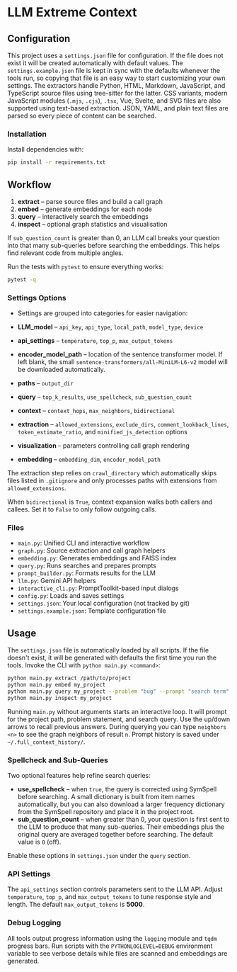 # LLM Extreme Context

## Configuration

This project uses a `settings.json` file for configuration.
If the file does not exist it will be created automatically with default values.
The `settings.example.json` file is kept in sync with the defaults whenever the
tools run, so copying that file is an easy way to start customizing your own
settings. The extractors handle Python, HTML, Markdown, JavaScript, and
TypeScript source files using tree-sitter for the latter. CSS variants,
modern JavaScript modules (`.mjs`, `.cjs`), `.tsx`, Vue, Svelte, and SVG files
are also supported using text-based extraction. JSON, YAML, and plain text
files are parsed so every piece of content can be searched.

### Installation

Install dependencies with:

```bash
pip install -r requirements.txt
```

## Workflow

1. **extract** – parse source files and build a call graph
2. **embed** – generate embeddings for each node
3. **query** – interactively search the embeddings
4. **inspect** – optional graph statistics and visualisation

If `sub_question_count` is greater than 0, an LLM call breaks your question into
that many sub-queries before searching the embeddings. This helps find relevant
code from multiple angles.

Run the tests with `pytest` to ensure everything works:

```bash
pytest -q
```

### Settings Options

- Settings are grouped into categories for easier navigation:

- **LLM_model** – `api_key`, `api_type`, `local_path`, `model_type`, `device`
- **api_settings** – `temperature`, `top_p`, `max_output_tokens`
 - **encoder_model_path** – location of the sentence transformer model. If left
   blank, the small `sentence-transformers/all-MiniLM-L6-v2` model will be
   downloaded automatically.
- **paths** – `output_dir`
- **query** – `top_k_results`, `use_spellcheck`, `sub_question_count`
- **context** – `context_hops`, `max_neighbors`, `bidirectional`
- **extraction** – `allowed_extensions`, `exclude_dirs`, `comment_lookback_lines`,
  `token_estimate_ratio`, and `minified_js_detection` options
- **visualization** – parameters controlling call graph rendering
- **embedding** – `embedding_dim`, `encoder_model_path`

The extraction step relies on `crawl_directory` which automatically skips files
listed in `.gitignore` and only processes paths with extensions from
`allowed_extensions`.

When `bidirectional` is `True`, context expansion walks both callers and
callees. Set it to `False` to only follow outgoing calls.

### Files

 - `main.py`: Unified CLI and interactive workflow
 - `graph.py`: Source extraction and call graph helpers
 - `embedding.py`: Generates embeddings and FAISS index
 - `query.py`: Runs searches and prepares prompts
 - `prompt_builder.py`: Formats results for the LLM
 - `llm.py`: Gemini API helpers
 - `interactive_cli.py`: PromptToolkit-based input dialogs
 - `config.py`: Loads and saves settings
- `settings.json`: Your local configuration (not tracked by git)
- `settings.example.json`: Template configuration file

## Usage

The `settings.json` file is automatically loaded by all scripts. If the file doesn't exist, it will be generated with defaults the first time you run the tools.
Invoke the CLI with `python main.py <command>`:

```bash
python main.py extract /path/to/project
python main.py embed my_project
python main.py query my_project --problem "bug" --prompt "search term"
python main.py inspect my_project
```

Running `main.py` without arguments starts an interactive loop. It will prompt for the project path, problem statement, and search query. Use the up/down arrows to recall previous answers. During querying you can type `neighbors <n>` to see the graph neighbors of result `n`. Prompt history is saved under `~/.full_context_history/`.

### Spellcheck and Sub-Queries

Two optional features help refine search queries:

- **use_spellcheck** – when `true`, the query is corrected using SymSpell before searching.
  A small dictionary is built from item names automatically, but you can also
  download a larger frequency dictionary from the SymSpell repository and place it
  in the project root.
- **sub_question_count** – when greater than 0, your question is first sent to the
  LLM to produce that many sub-queries. Their embeddings plus the original
  query are averaged together before searching. The default value is `0` (off).

Enable these options in `settings.json` under the `query` section.

### API Settings

The `api_settings` section controls parameters sent to the LLM API. Adjust
`temperature`, `top_p`, and `max_output_tokens` to tune response style and length.
The default `max_output_tokens` is **5000**.

### Debug Logging

All tools output progress information using the `logging` module and `tqdm`
progress bars. Run scripts with the `PYTHONLOGLEVEL=DEBUG` environment variable
to see verbose details while files are scanned and embeddings are generated.
